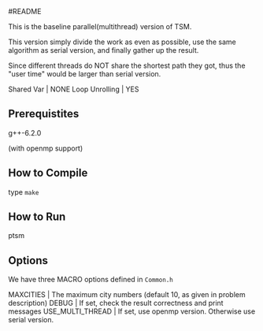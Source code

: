 #README

This is the baseline parallel(multithread) version of TSM.

This version simply divide the work as even as possible, 
use the same algorithm as serial version, and finally
gather up the result.

Since different threads do NOT share the shortest path they
got, thus the "user time" would be larger than serial version.

Shared Var      | NONE
Loop Unrolling  | YES

## Prerequistites

g++-6.2.0

(with openmp support)

## How to Compile

type `make`

## How to Run

ptsm <num-cities> <num-threads> <input-file-path>

## Options

We have three MACRO options defined in `Common.h`

MAXCITIES  | The maximum city numbers (default 10, as given in problem description)
DEBUG      | If set, check the result correctness and print messages
USE_MULTI_THREAD | If set, use openmp version. Otherwise use serial version.

